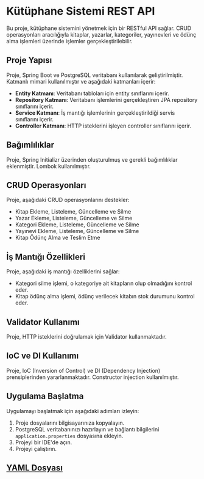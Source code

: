 # Kütüphane Sistemi REST API

Bu proje, kütüphane sistemini yönetmek için bir RESTful API sağlar. CRUD operasyonları aracılığıyla kitaplar, yazarlar, kategoriler, yayınevleri ve ödünç alma işlemleri üzerinde işlemler gerçekleştirilebilir.

## Proje Yapısı

Proje, Spring Boot ve PostgreSQL veritabanı kullanılarak geliştirilmiştir. Katmanlı mimari kullanılmıştır ve aşağıdaki katmanları içerir:

- **Entity Katmanı**: Veritabanı tabloları için entity sınıflarını içerir.
- **Repository Katmanı**: Veritabanı işlemlerini gerçekleştiren JPA repository sınıflarını içerir.
- **Service Katmanı**: İş mantığı işlemlerinin gerçekleştirildiği servis sınıflarını içerir.
- **Controller Katmanı**: HTTP isteklerini işleyen controller sınıflarını içerir.

## Bağımlılıklar

Proje, Spring Initializr üzerinden oluşturulmuş ve gerekli bağımlılıklar eklenmiştir. Lombok kullanılmıştır.

## CRUD Operasyonları

Proje, aşağıdaki CRUD operasyonlarını destekler:

- Kitap Ekleme, Listeleme, Güncelleme ve Silme
- Yazar Ekleme, Listeleme, Güncelleme ve Silme
- Kategori Ekleme, Listeleme, Güncelleme ve Silme
- Yayınevi Ekleme, Listeleme, Güncelleme ve Silme
- Kitap Ödünç Alma ve Teslim Etme

## İş Mantığı Özellikleri

Proje, aşağıdaki iş mantığı özelliklerini sağlar:

- Kategori silme işlemi, o kategoriye ait kitapların olup olmadığını kontrol eder.
- Kitap ödünç alma işlemi, ödünç verilecek kitabın stok durumunu kontrol eder.

## Validator Kullanımı

Proje, HTTP isteklerini doğrulamak için Validator kullanmaktadır.

## IoC ve DI Kullanımı

Proje, IoC (Inversion of Control) ve DI (Dependency Injection) prensiplerinden yararlanmaktadır. Constructor injection kullanılmıştır.

## Uygulama Başlatma

Uygulamayı başlatmak için aşağıdaki adımları izleyin:

1. Proje dosyalarını bilgisayarınıza kopyalayın.
2. PostgreSQL veritabanınızı hazırlayın ve bağlantı bilgilerini `application.properties` dosyasına ekleyin.
3. Projeyi bir IDE'de açın.
4. Projeyi çalıştırın.

## [YAML Dosyası](LibraryController_openapi.yaml)